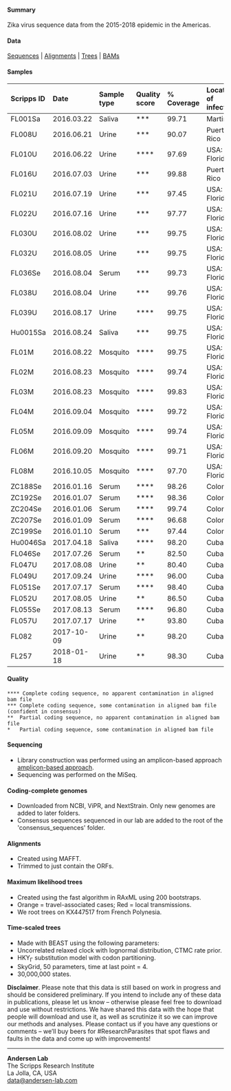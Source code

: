 #### Summary
Zika virus sequence data from the 2015-2018 epidemic in the Americas.

#### Data
[Sequences](https://github.com/andersen-lab/zika-florida/tree/master/consensus_sequences) | [Alignments](https://github.com/andersen-lab/zika-florida/tree/master/alignments) | [Trees](https://github.com/andersen-lab/zika-florida/tree/master/trees) | [BAMs](https://www.dropbox.com/sh/87bnqj83mwgw8br/AADWjkfL5bZ22XvemlMOUhBOa?dl=0)

#### Samples

| Scripps ID | Date       | Sample type | Quality score | % Coverage | Location of infection |
| :---       | :---       | :---        | :---          | :---       | :---                  |
| FL001Sa    | 2016.03.22 | Saliva      | ***           | 99.71      | Martinique            |
| FL008U     | 2016.06.21 | Urine       | ***           | 90.07      | Puerto Rico           |
| FL010U     | 2016.06.22 | Urine       | ****          | 97.69      | USA: Florida          |
| FL016U     | 2016.07.03 | Urine       | ***           | 99.88      | Puerto Rico           |
| FL021U     | 2016.07.19 | Urine       | ***           | 97.45      | USA: Florida          |
| FL022U     | 2016.07.16 | Urine       | ***           | 97.77      | USA: Florida          |
| FL030U     | 2016.08.02 | Urine       | ***           | 99.75      | USA: Florida          |
| FL032U     | 2016.08.05 | Urine       | ***           | 99.75      | USA: Florida          |
| FL036Se    | 2016.08.04 | Serum       | ***           | 99.73      | USA: Florida          |
| FL038U     | 2016.08.04 | Urine       | ***           | 99.76      | USA: Florida          |
| FL039U     | 2016.08.17 | Urine       | ****          | 99.75      | USA: Florida          |
| Hu0015Sa   | 2016.08.24 | Saliva      | ***           | 99.75      | USA: Florida          |
| FL01M      | 2016.08.22 | Mosquito    | ****          | 99.75      | USA: Florida          |
| FL02M      | 2016.08.23 | Mosquito    | ****          | 99.74      | USA: Florida          |
| FL03M      | 2016.08.23 | Mosquito    | ****          | 99.83      | USA: Florida          |
| FL04M      | 2016.09.04 | Mosquito    | ****          | 99.72      | USA: Florida          |
| FL05M      | 2016.09.09 | Mosquito    | ****          | 99.74      | USA: Florida          |
| FL06M      | 2016.09.20 | Mosquito    | ****          | 99.71      | USA: Florida          |
| FL08M      | 2016.10.05 | Mosquito    | ****          | 97.70      | USA: Florida          |
| ZC188Se    | 2016.01.16 | Serum       | ****          | 98.26      | Colombia              |
| ZC192Se    | 2016.01.07 | Serum       | ****          | 98.36      | Colombia              |
| ZC204Se    | 2016.01.06 | Serum       | ****          | 99.74      | Colombia              |
| ZC207Se    | 2016.01.09 | Serum       | ****          | 96.68      | Colombia              |
| ZC199Se    | 2016.01.10 | Serum       | ***           | 97.44      | Colombia              |
| Hu0046Sa   | 2017.04.18 | Saliva      | ****          | 98.20      | Cuba                  |
| FL046Se    | 2017.07.26 | Serum       | **            | 82.50      | Cuba                  |
| FL047U     | 2017.08.08 | Urine       | **            | 80.40      | Cuba                  |
| FL049U     | 2017.09.24 | Urine       | ****          | 96.00      | Cuba                  |
| FL051Se    | 2017.07.17 | Serum       | ****          | 98.40      | Cuba                  |
| FL052U     | 2017.08.05 | Urine       | **            | 86.50      | Cuba                  |
| FL055Se    | 2017.08.13 | Serum       | ****          | 96.80      | Cuba                  |
| FL057U     | 2017.07.17 | Urine       | **            | 93.80      | Cuba                  |
| FL082      | 2017-10-09 | Urine       | **            | 98.20      | Cuba                  |
| FL257      | 2018-01-18 | Urine       | **            | 98.30      | Cuba                  |

#### Quality
```
**** Complete coding sequence, no apparent contamination in aligned bam file
***	Complete coding sequence, some contamination in aligned bam file (confident in consensus)
**	Partial coding sequence, no apparent contamination in aligned bam file
*	Partial coding sequence, some contamination in aligned bam file
```

#### Sequencing
* Library construction was performed using an amplicon-based approach [amplicon-based approach](https://docs.google.com/document/d/1PilT4w5jHO-ROsE8TL5WBGa0wSCdTHAsNl1LIOYiTgk).
* Sequencing was performed on the MiSeq.

#### Coding-complete genomes
* Downloaded from NCBI, ViPR, and NextStrain. Only new genomes are added to later folders.
* Consensus sequences sequenced in our lab are added to the root of the 'consensus_sequences' folder.

#### Alignments
* Created using MAFFT.
* Trimmed to just contain the ORFs.

#### Maximum likelihood trees
* Created using the fast algorithm in RAxML using 200 bootstraps.
* Orange = travel-associated cases; Red = local transmissions.
* We root trees on KX447517 from French Polynesia.

#### Time-scaled trees 
* Made with BEAST using the following parameters:
 * Uncorrelated relaxed clock with lognormal distribution, CTMC rate prior.
 * HKY<sub>&#915;</sub> substitution model with codon partitioning.
 * SkyGrid, 50 parameters, time at last point = 4.
 * 30,000,000 states.

**Disclaimer**. Please note that this data is still based on work in progress and should be considered preliminary. If you intend to include any of these data in publications, please let us know – otherwise please feel free to download and use without restrictions. We have shared this data with the hope that people will download and use it, as well as scrutinize it so we can improve our methods and analyses. Please contact us if you have any questions or comments – we’ll buy beers for #ResearchParasites that spot flaws and faults in the data and come up with improvements!

---
**Andersen Lab**  
The Scripps Research Institute  
La Jolla, CA, USA  
[data@andersen-lab.com](mailto:data@andersen-lab.com)
